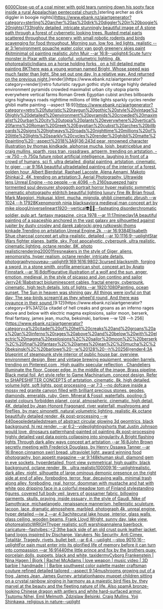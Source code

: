 [6000](https://www.ebank.nz/aiartgenerator?category=6000)[Close-up of a coal miner with gold tears running down his sooty face inside a rural Appalachian pentecostal church.](https://www.ebank.nz/aiartgenerator?category=Close-up%20of%20a%20coal%20miner%20with%20gold%20tears%20running%20down%20his%20sooty%20face%20inside%20a%20rural%20Appalachian%20pentecostal%20church.)[sterling archer as dirk diggler in boogie nights](https://www.ebank.nz/aiartgenerator?category=sterling%20archer%20as%20dirk%20diggler%20in%20boogie%20nights)[733](https://www.ebank.nz/aiartgenerator?category=733)[highly detailed, intricate stunningly beautiful image of A stone path through a forest of cybernetic looking trees. Rusted metal parts scattered throughout the scenery with small robotic rodents and birds scavenging for food throughout. Morning sun, low fog, led lights. realistic --ar 3:1](https://www.ebank.nz/aiartgenerator?category=highly%20detailed%2C%20intricate%20stunningly%20beautiful%20image%20of%20A%20stone%20path%20through%20a%20forest%20of%20cybernetic%20looking%20trees.%20Rusted%20metal%20parts%20scattered%20throughout%20the%20scenery%20with%20small%20robotic%20rodents%20and%20birds%20scavenging%20for%20food%20throughout.%20Morning%20sun%2C%20low%20fog%2C%20led%20lights.%20realistic%20--ar%203%3A1)[environment gouache water color van gogh greenery skies paint 4k](https://www.ebank.nz/aiartgenerator?category=environment%20gouache%20water%20color%20van%20gogh%20greenery%20skies%20paint%204k)[it](https://www.ebank.nz/aiartgenerator?category=it)[minimal oil painting realistic John Muir --ar 16:8](https://www.ebank.nz/aiartgenerator?category=minimal%20oil%20painting%20realistic%20John%20Muir%20--ar%2016%3A8)[--uplight](https://www.ebank.nz/aiartgenerator?category=--uplight)[4:5](https://www.ebank.nz/aiartgenerator?category=4%3A5)[cute furry monster in Pixar with star, colorful, volumetric lighting, 4k, photorealistic](https://www.ebank.nz/aiartgenerator?category=cute%20furry%20monster%20in%20Pixar%20with%20star%2C%20colorful%2C%20volumetric%20lighting%2C%204k%2C%20photorealistic)[Indians on a horse holding forks , on a hill detailed matte painting 8K](https://www.ebank.nz/aiartgenerator?category=Indians%20on%20a%20horse%20holding%20forks%20%2C%20on%20a%20hill%20detailed%20matte%20painting%208K)[There was a young woman named Bright, Whose speed was much faster than light. She set out one day, In a relative way, And returned on the previous night.](https://www.ebank.nz/aiartgenerator?category=There%20was%20a%20young%20woman%20named%20Bright%2C%20Whose%20speed%20was%20much%20faster%20than%20light.%20She%20set%20out%20one%20day%2C%20In%20a%20relative%20way%2C%20And%20returned%20on%20the%20previous%20night.)[render](https://www.ebank.nz/aiartgenerator?category=render)[retro futuristic raygun gothic style vintage highly detailed environment pyramids crowded maximalist urban city utopia plants everywhere vertical farms Roman Greek Egyptian cubist arches billboards signs highways roads nighttime millions of little lights sparkly cycles render ghibli matte painting --aspect 18:9](https://www.ebank.nz/aiartgenerator?category=retro%20futuristic%20raygun%20gothic%20style%20vintage%20highly%20detailed%20environment%20pyramids%20crowded%20maximalist%20urban%20city%20utopia%20plants%20everywhere%20vertical%20farms%20Roman%20Greek%20Egyptian%20cubist%20arches%20billboards%20signs%20highways%20roads%20nighttime%20millions%20of%20little%20lights%20sparkly%20cycles%20render%20ghibli%20matte%20painting%20--aspect%2018%3A9)[36:24](https://www.ebank.nz/aiartgenerator?category=36%3A24)[3d pear, renowned character illustration by thomas kindkade, alphonse mucha, loish, beatriceblue and craig mullins, sparth, ross tran, rossdraws, artgerm, trending on artstation, --w 750 --h 750](https://www.ebank.nz/aiartgenerator?category=3d%20pear%2C%20renowned%20character%20illustration%20by%20thomas%20kindkade%2C%20alphonse%20mucha%2C%20loish%2C%20beatriceblue%20and%20craig%20mullins%2C%20sparth%2C%20ross%20tran%2C%20rossdraws%2C%20artgerm%2C%20trending%20on%20artstation%2C%20--w%20750%20--h%20750)[a future robot artificial intelligence, laughing in front of a crowd of humans, sci fi, ultra detailed, digital painting, artstation, cinematic, hr giger, --ar 9:16](https://www.ebank.nz/aiartgenerator?category=a%20future%20robot%20artificial%20intelligence%2C%20laughing%20in%20front%20of%20a%20crowd%20of%20humans%2C%20sci%20fi%2C%20ultra%20detailed%2C%20digital%20painting%2C%20artstation%2C%20cinematic%2C%20hr%20giger%2C%20--ar%209%3A16)[A beautiful ultradetailed painting of the interior of a forest, golden hour, Albert Bierdstat, Raphael Lacoste, Alena Aenami, Makoto Shinkai:2, 4K, trending on artstation:3, Aerial Photography, Ultrawide lens,Unreal Engine --no people --w 4096 --h 2160](https://www.ebank.nz/aiartgenerator?category=A%20beautiful%20ultradetailed%20painting%20of%20the%20interior%20of%20a%20forest%2C%20golden%20hour%2C%20Albert%20Bierdstat%2C%20Raphael%20Lacoste%2C%20Alena%20Aenami%2C%20Makoto%20Shinkai%3A2%2C%204K%2C%20trending%20on%20artstation%3A3%2C%20Aerial%20Photography%2C%20Ultrawide%20lens%2CUnreal%20Engine%20--no%20people%20--w%204096%20--h%202160)[squeezed hairy tormented soul devourer shoggoth portrait horror hyper realistic symmetric cinematic photography eldritch beautiful lighting luxury fine 8k Brian froud, Mark Maggiori, Hokusai, klimt, mucha, mignola, ghibli cinematic zbrush --w 1024 --h 1792](https://www.ebank.nz/aiartgenerator?category=squeezed%20hairy%20tormented%20soul%20devourer%20shoggoth%20portrait%20horror%20hyper%20realistic%20symmetric%20cinematic%20photography%20eldritch%20beautiful%20lighting%20luxury%20fine%208k%20Brian%20froud%2C%20Mark%20Maggiori%2C%20Hokusai%2C%20klimt%2C%20mucha%2C%20mignola%2C%20ghibli%20cinematic%20zbrush%20--w%201024%20--h%201792)[8K](https://www.ebank.nz/aiartgenerator?category=8K)[xenomorph ninja black](https://www.ebank.nz/aiartgenerator?category=xenomorph%20ninja%20black)[savior](https://www.ebank.nz/aiartgenerator?category=savior)[a medieval man concept art by mike ploog](https://www.ebank.nz/aiartgenerator?category=a%20medieval%20man%20concept%20art%20by%20mike%20ploog)[Universe](https://www.ebank.nz/aiartgenerator?category=Universe)[lineart](https://www.ebank.nz/aiartgenerator?category=lineart)[1920](https://www.ebank.nz/aiartgenerator?category=1920)[--vertical](https://www.ebank.nz/aiartgenerator?category=--vertical)[👽🤖💀](https://www.ebank.nz/aiartgenerator?category=%F0%9F%91%BD%F0%9F%A4%96%F0%9F%92%80)[--fast](https://www.ebank.nz/aiartgenerator?category=--fast)[eating disorder](https://www.ebank.nz/aiartgenerator?category=eating%20disorder)[chromatic soldier, pulp art, fantasy magazine, circa 1978 --ar 11:17](https://www.ebank.nz/aiartgenerator?category=chromatic%20soldier%2C%20pulp%20art%2C%20fantasy%20magazine%2C%20circa%201978%20--ar%2011%3A17)[mine](https://www.ebank.nz/aiartgenerator?category=mine)[clay](https://www.ebank.nz/aiartgenerator?category=clay)[1](https://www.ebank.nz/aiartgenerator?category=1)[A beautiful painting of a spaceship anchored in the vast galaxy are silhouetted against jupiter by dusty crosley and darek zabrocki,greg rutkowski,thoms kinkade,Trending on artstation,Unreal Engine,2k, --ar 16:9](https://www.ebank.nz/aiartgenerator?category=A%20beautiful%20painting%20of%20a%20spaceship%20anchored%20in%20the%20vast%20galaxy%20are%20silhouetted%20against%20jupiter%20by%20dusty%20crosley%20and%20darek%20zabrocki%2Cgreg%20rutkowski%2Cthoms%20kinkade%2CTrending%20on%20artstation%2CUnreal%C2%A0Engine%2C2k%2C%20--ar%2016%3A9)[384](https://www.ebank.nz/aiartgenerator?category=384)[Elisabeth Shue charcoal concept art ultra-realistic, detailed --ar 10:11](https://www.ebank.nz/aiartgenerator?category=Elisabeth%20Shue%20charcoal%20concept%20art%20ultra-realistic%2C%20detailed%20--ar%2010%3A11)[16:9](https://www.ebank.nz/aiartgenerator?category=16%3A9)[--uplight](https://www.ebank.nz/aiartgenerator?category=--uplight)[Star Wars fighter planes, battle, sky, Post apocalyptic, cyberpunk, ultra realistic, cinematic lighting, octane render, 8K, photo realistic](https://www.ebank.nz/aiartgenerator?category=Star%20Wars%20fighter%20planes%2C%20battle%2C%20sky%2C%20Post%20apocalyptic%2C%20cyberpunk%2C%20ultra%20realistic%2C%20cinematic%20lighting%2C%20octane%20render%2C%208K%2C%20photo%20realistic)[rendering](https://www.ebank.nz/aiartgenerator?category=rendering)[2000](https://www.ebank.nz/aiartgenerator?category=2000)[1](https://www.ebank.nz/aiartgenerator?category=1)[fire](https://www.ebank.nz/aiartgenerator?category=fire)[sneakers in the style of Giger, aliens, xenomorphs, hyper realism, octane render, intricate details, photography](https://www.ebank.nz/aiartgenerator?category=sneakers%20in%20the%20style%20of%20Giger%2C%20aliens%2C%20xenomorphs%2C%20hyper%20realism%2C%20octane%20render%2C%20intricate%20details%2C%20photography)[nouveau](https://www.ebank.nz/aiartgenerator?category=nouveau)[--uplight](https://www.ebank.nz/aiartgenerator?category=--uplight)[9:16](https://www.ebank.nz/aiartgenerator?category=9%3A16)[9:16](https://www.ebank.nz/aiartgenerator?category=9%3A16)[16:9](https://www.ebank.nz/aiartgenerator?category=16%3A9)[80](https://www.ebank.nz/aiartgenerator?category=80)[2:3](https://www.ebank.nz/aiartgenerator?category=2%3A3)[cursed blacksmith, forging a sword, in a stone smith, profile american shot, concept art by Anato Finnstark --ar 16:8](https://www.ebank.nz/aiartgenerator?category=cursed%20blacksmith%2C%20forging%20a%20sword%2C%20in%20a%20stone%20smith%2C%20profile%20american%20shot%2C%20concept%20art%20by%20Anato%20Finnstark%20--ar%2016%3A8)[dof](https://www.ebank.nz/aiartgenerator?category=dof)[figurative illustration of a wolf and the sun, anger, emotion, medieval, in the style of picasso and Jon contino and sailor Jerry](https://www.ebank.nz/aiartgenerator?category=figurative%20illustration%20of%20a%20wolf%20and%20the%20sun%2C%20anger%2C%20emotion%2C%20medieval%2C%20in%20the%20style%20of%20picasso%20and%20Jon%20contino%20and%20sailor%20Jerry)[24:18](https://www.ebank.nz/aiartgenerator?category=24%3A18)[abstract bioluminescent cables, fractal energy, cyberpunk, cinematic, high tech details,  lots of lights --ar 1920:1080](https://www.ebank.nz/aiartgenerator?category=abstract%20bioluminescent%20cables%2C%20fractal%20energy%2C%20cyberpunk%2C%20cinematic%2C%20high%20tech%20details%2C%20%20lots%20of%20lights%20--ar%201920%3A1080)[Painting. ocean sunset. The Sun in heaven was shining gay, All things were joyful on that day; The sea-birds scream’d as they wheel’d round, And there was joyaunce in their sound.](https://www.ebank.nz/aiartgenerator?category=Painting.%20ocean%20sunset.%20The%20Sun%20in%20heaven%20was%20shining%20gay%2C%20All%20things%20were%20joyful%20on%20that%20day%3B%20The%20sea-birds%20scream%E2%80%99d%20as%20they%20wheel%E2%80%99d%20round%2C%20And%20there%20was%20joyaunce%20in%20their%20sound.)[9:12](https://www.ebank.nz/aiartgenerator?category=9%3A12)[a citadel of hell creaks and groans as an inferno rages above and below with electric magma explosions, sailor moon, berserk, final fantasy, james jean, mucha, beksinski, barlowe --w 128 --h 256](https://www.ebank.nz/aiartgenerator?category=a%20citadel%20of%20hell%20creaks%20and%20groans%20as%20an%20inferno%20rages%20above%20and%20below%20with%20electric%20magma%20explosions%2C%20sailor%20moon%2C%20berserk%2C%20final%20fantasy%2C%20james%20jean%2C%20mucha%2C%20beksinski%2C%20barlowe%20--w%20128%20--h%20256)[render](https://www.ebank.nz/aiartgenerator?category=render)[4:3](https://www.ebank.nz/aiartgenerator?category=4%3A3)[A blueprint of steampunk style interior of public house bar,  overview, environment  design,  Beer and vintage brewing equipment, wooden barrels,  trending on Pinterest.com  , High quality specular reflection ,  Chandeliers illuminate the floor, Copper  edge, in the middle of the image, Brass pipeline,  Black metal foil,  Art style refer to Game Machinarium.  concept design, Refer to SHAPESHIFTER CONCEPTS  of artstation, cinematic,  8k, high detailed,  volume light,  soft lights,  post processing    --ar 7:3   --no dof](https://www.ebank.nz/aiartgenerator?category=A%20blueprint%20of%20steampunk%20style%20interior%20of%20public%20house%20bar%2C%20%20overview%2C%20environment%20%20design%2C%20%20Beer%20and%20vintage%20brewing%20equipment%2C%20wooden%20barrels%2C%20%20trending%20on%20Pinterest.com%20%20%2C%20High%20quality%20specular%20reflection%20%2C%20%20Chandeliers%20illuminate%20the%20floor%2C%20Copper%20%20edge%2C%20in%20the%20middle%20of%20the%20image%2C%20Brass%20pipeline%2C%20%20Black%20metal%20foil%2C%20%20Art%20style%20refer%20to%20Game%20Machinarium.%20%20concept%20design%2C%20Refer%20to%20SHAPESHIFTER%20CONCEPTS%20%20of%20artstation%2C%20cinematic%2C%20%208k%2C%20high%20detailed%2C%20%20volume%20light%2C%20%20soft%20lights%2C%20%20post%20processing%20%20%20%20--ar%207%3A3%20%20%20--no%20dof)[cave inside a mossy red granite canyon filled with brilliant precious stones, geodes, diamonds, emeralds, ruby, Gem, Mineral & Fossil, waterfalls, pooling::5 pastel colours forbidden planet, coral, atmospheric, cinematic, high detail, 4K, detailed by Jean-Honoré Fragonard, river waterfall, mushrooms and fireflies, by marc simonetti, natural volumetric lighting, realistic 4k octane beautifully detailed render, 4k post-processing --w 440](https://www.ebank.nz/aiartgenerator?category=cave%20inside%20a%20mossy%20red%20granite%20canyon%20filled%20with%20brilliant%20precious%20stones%2C%20geodes%2C%20diamonds%2C%20emeralds%2C%20ruby%2C%20Gem%2C%20Mineral%20%26%20Fossil%2C%20waterfalls%2C%20pooling%3A%3A5%20pastel%20colours%20forbidden%20planet%2C%20coral%2C%20atmospheric%2C%20cinematic%2C%20high%20detail%2C%204K%2C%20detailed%20by%20Jean-Honor%C3%A9%20Fragonard%2C%20river%20waterfall%2C%20mushrooms%20and%20fireflies%2C%20by%20marc%20simonetti%2C%20natural%20volumetric%20lighting%2C%20realistic%204k%20octane%20beautifully%20detailed%20render%2C%204k%20post-processing%20--w%20440)[people](https://www.ebank.nz/aiartgenerator?category=people)[detailed](https://www.ebank.nz/aiartgenerator?category=detailed)[stream of abstract  circular glowing  3d geomtrics, black background, hi rez render, --ar 6:2](https://www.ebank.nz/aiartgenerator?category=stream%20of%20abstract%20%20circular%20glowing%20%203d%20geomtrics%2C%20black%20background%2C%20hi%20rez%20render%2C%20--ar%206%3A2)[--video](https://www.ebank.nz/aiartgenerator?category=--video)[lighting](https://www.ebank.nz/aiartgenerator?category=lighting)[shorts that Justin Johnson would love, dinosaurs pattern](https://www.ebank.nz/aiartgenerator?category=shorts%20that%20Justin%20Johnson%20would%20love%2C%20dinosaurs%20pattern)[hand-painted oil painting 4k post-processing highly detailed vast data points collapsing into singularity A Bright flashing lights Through dark alley ways concept art artstation --ar 16:8](https://www.ebank.nz/aiartgenerator?category=hand-painted%20oil%20painting%204k%20post-processing%20highly%20detailed%20vast%20data%20points%20collapsing%20into%20singularity%20A%20Bright%20flashing%20lights%20Through%20dark%20alley%20ways%20concept%20art%20artstation%20--ar%2016%3A8)[John Brown secretly meeting with Frederick Douglass, by Henry Ossawa Tanner --ar 16:8](https://www.ebank.nz/aiartgenerator?category=John%20Brown%20secretly%20meeting%20with%20Frederick%20Douglass%2C%20by%20Henry%20Ossawa%20Tanner%20--ar%2016%3A8)[neon cinnamon swirl bread, ultraviolet light, award winning food photography, bon appetit magazine --ar 9:14](https://www.ebank.nz/aiartgenerator?category=neon%20cinnamon%20swirl%20bread%2C%20ultraviolet%20light%2C%20award%20winning%20food%20photography%2C%20bon%20appetit%20magazine%20--ar%209%3A14)[8k](https://www.ebank.nz/aiartgenerator?category=8k)[human skull, diamond gem in eye sockets, hyperdetailed, front view symmetrical, high quality, black background, octane render, 8k , ultra realistic](https://www.ebank.nz/aiartgenerator?category=human%20skull%2C%20diamond%20gem%20in%20eye%20sockets%2C%20hyperdetailed%2C%20front%20view%20symmetrical%2C%20high%20quality%2C%20black%20background%2C%20octane%20render%2C%208k%20%2C%20ultra%20realistic)[10000](https://www.ebank.nz/aiartgenerator?category=10000)[9:16](https://www.ebank.nz/aiartgenerator?category=9%3A16)[--uplight](https://www.ebank.nz/aiartgenerator?category=--uplight)[realistic, dark alley, night, silhouette of large ominous demonic presence on the right side at end of alley, foreboding, terror, fear, decaying walls, minimal trash along alley, foreboding, real, horror, doom](https://www.ebank.nz/aiartgenerator?category=realistic%2C%20dark%20alley%2C%20night%2C%20silhouette%20of%20large%20ominous%20demonic%20presence%20on%20the%20right%20side%20at%20end%20of%20alley%2C%20foreboding%2C%20terror%2C%20fear%2C%20decaying%20walls%2C%20minimal%20trash%20along%20alley%2C%20foreboding%2C%20real%2C%20horror%2C%20doom)[man with mustache and hat with white goo dripping face in a colorful meadow tom of Finland style](https://www.ebank.nz/aiartgenerator?category=man%20with%20mustache%20and%20hat%20with%20white%20goo%20dripping%20face%20in%20a%20colorful%20meadow%20tom%20of%20Finland%20style)[standing figures, covered full body veil, layers of gossamer fabric, billowing garments, skulls, praying, inside ossuary, in the style of Gaudi, Nike of Samothrace, michaelangelo, renaissance mannerism, hellenistic sculpture, lacoon, lace, dramatic atmosphere, marbled, photograph 4k, unreal engine, hyper detailed —iw 2 —ar 4:3](https://www.ebank.nz/aiartgenerator?category=standing%20figures%2C%20covered%20full%20body%20veil%2C%20layers%20of%20gossamer%20fabric%2C%20billowing%20garments%2C%20skulls%2C%20praying%2C%20inside%20ossuary%2C%20in%20the%20style%20of%20Gaudi%2C%20Nike%20of%20Samothrace%2C%20michaelangelo%2C%20renaissance%20mannerism%2C%20hellenistic%20sculpture%2C%20lacoon%2C%20lace%2C%20dramatic%20atmosphere%2C%20marbled%2C%20photograph%204k%2C%20unreal%20engine%2C%20hyper%20detailed%20%E2%80%94iw%202%20%E2%80%94ar%204%3A3)[achitecural lake house, interior, glass walls, glass ceiling, wooden beams, Frank Lloyd Wright, sunny day, lake view, photorealistic](https://www.ebank.nz/aiartgenerator?category=achitecural%20lake%20house%2C%20interior%2C%20glass%20walls%2C%20glass%20ceiling%2C%20wooden%20beams%2C%20Frank%20Lloyd%20Wright%2C%20sunny%20day%2C%20lake%20view%2C%20photorealistic)[WRIGHT](https://www.ebank.nz/aiartgenerator?category=WRIGHT)[hyper realistic scifi warship](https://www.ebank.nz/aiartgenerator?category=hyper%20realistic%20scifi%20warship)[annalena baerbock, caricature](https://www.ebank.nz/aiartgenerator?category=annalena%20baerbock%2C%20caricature)[--fast](https://www.ebank.nz/aiartgenerator?category=--fast)[vibes::](https://www.ebank.nz/aiartgenerator?category=vibes%3A%3A)[<2:3](https://www.ebank.nz/aiartgenerator?category=%3C2%3A3)[the back side of an old crust punk leather jacket, band logos inspired by Discharge, Varukers, No Security, Anti Cimex, Totalitär, Tragedy,  rivets, bullet belt --ar 6:4 --uplight --stop 90](https://www.ebank.nz/aiartgenerator?category=the%20back%20side%20of%20an%20old%20crust%20punk%20leather%20jacket%2C%20band%20logos%20inspired%20by%20Discharge%2C%20Varukers%2C%20No%20Security%2C%20Anti%20Cimex%2C%20Totalit%C3%A4r%2C%20Tragedy%2C%20%20rivets%2C%20bullet%20belt%20--ar%206%3A4%20--uplight%20--stop%2090)[10:16](https://www.ebank.nz/aiartgenerator?category=10%3A16)[--uplight](https://www.ebank.nz/aiartgenerator?category=--uplight)[For pain must enter into its glorified life of memory before it can turn into compassion —ar 16:9](https://www.ebank.nz/aiartgenerator?category=For%20pain%20must%20enter%20into%20its%20glorified%20life%20of%20memory%20before%20it%20can%20turn%20into%20compassion%20%E2%80%94ar%2016%3A9)[1440](https://www.ebank.nz/aiartgenerator?category=1440)[the little prince and fox by the brothers quay, porcelain dolls, puppets, black and white, taxidermy](https://www.ebank.nz/aiartgenerator?category=the%20little%20prince%20and%20fox%20by%20the%20brothers%20quay%2C%20porcelain%20dolls%2C%20puppets%2C%20black%20and%20white%2C%20taxidermy)[Cyborg  Frankenstein | Nina Hagen |  Bjork | Rachel McAdams | love weapon | music video | 3D barbie  | handmade | | Barbie southwest color palette master craftsman couture refined detailed tailored  --aspect 9:14](https://www.ebank.nz/aiartgenerator?category=Cyborg%20%20Frankenstein%20%7C%20Nina%20Hagen%20%7C%20%20Bjork%20%7C%20Rachel%20McAdams%20%7C%20love%20weapon%20%7C%20music%20video%20%7C%203D%20barbie%20%20%7C%20handmade%20%7C%20%7C%20Barbie%20southwest%20color%20palette%20master%20craftsman%20couture%20refined%20detailed%20tailored%20%20--aspect%209%3A14)[mushrooms growing out of a frog, James Jean, James Gurney, artstation](https://www.ebank.nz/aiartgenerator?category=mushrooms%20growing%20out%20of%20a%20frog%2C%20James%20Jean%2C%20James%20Gurney%2C%20artstation)[happy muppet children sitting on a crystal rainbow singing in harmony as a majestic bird flies by, they marvel at the beauty and the fleeting nature of life. Also spam](https://www.ebank.nz/aiartgenerator?category=happy%20muppet%20children%20sitting%20on%20a%20crystal%20rainbow%20singing%20in%20harmony%20as%20a%20majestic%20bird%20flies%20by%2C%20they%20marvel%20at%20the%20beauty%20and%20the%20fleeting%20nature%20of%20life.%20Also%20spam)[A bronze-looking Chinese dragon with antlers and white hard-surfaced armor, Tsutomu Nihei, Emil Melmoth, Zdzislaw Belsinki, Craig Mullins, Yoji Shinkawa, religious in nature](https://www.ebank.nz/aiartgenerator?category=A%20bronze-looking%20Chinese%20dragon%20with%20antlers%20and%20white%20hard-surfaced%20armor%2C%20Tsutomu%20Nihei%2C%20Emil%20Melmoth%2C%20Zdzislaw%20Belsinki%2C%20Craig%20Mullins%2C%20Yoji%20Shinkawa%2C%20religious%20in%20nature)[--uplight](https://www.ebank.nz/aiartgenerator?category=--uplight)